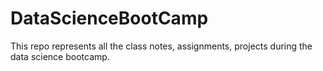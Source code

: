 # DataScienceBootCamp
This repo represents all the class notes, assignments, projects during the data science bootcamp.
